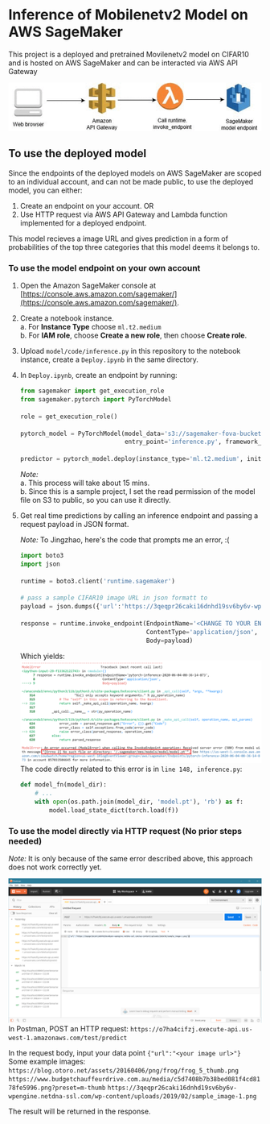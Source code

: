# Inference of Mobilenetv2 Model on AWS SageMaker
This project is a deployed and pretrained Movilenetv2 model on CIFAR10 and is hosted on AWS SageMaker and can be interacted via AWS API Gateway

![Endpoint](docs/sagemaker-endpoint-1.gif)

## To use the deployed model
Since the endpoints of the deployed models on AWS SageMaker are scoped to an individual account, and can not be made public, to use the deployed model, you can either:
1. Create an endpoint on your account. OR
2. Use HTTP request via AWS API Gateway and Lambda function implemented for a deployed endpoint.

This model recieves a image URL and gives prediction in a form of probabilities of the top three categories that this model deems it belongs to.
### To use the model endpoint on your own account
1. Open the Amazon SageMaker console at [https://console.aws.amazon.com/sagemaker/](https://console.aws.amazon.com/sagemaker/).

2. Create a notebook instance.<br/>
a. For **Instance Type** choose `ml.t2.medium`<br/>
b. For **IAM role**, choose **Create a new role**, then choose **Create role**.

3. Upload `model/code/inference.py` in this repository to the notebook instance, create a `Deploy.ipynb` in the same directory.

4. In `Deploy.ipynb`, create an endpoint by running:
	```python
	from sagemaker import get_execution_role
	from sagemaker.pytorch import PyTorchModel
	
	role = get_execution_role()

	pytorch_model = PyTorchModel(model_data='s3://sagemaker-fova-bucket/model.tar.gz', role=role,
	                             entry_point='inference.py', framework_version='1.4.0')

	predictor = pytorch_model.deploy(instance_type='ml.t2.medium', initial_instance_count=1)
	```
	*Note:*<br/>
	a. This process will take about 15 mins.<br/>
	b. Since this is a sample project, I set the read permission of the model file on S3 to public, so you can use it directly.
	
5. Get real time predictions by calling an inference endpoint and passing a request payload in JSON format.

	*Note:* To Jingzhao, here's the code that prompts me an error, :(
	```python
	import boto3
	import json

	runtime = boto3.client('runtime.sagemaker')
	
	# pass a sample CIFAR10 image URL in json formatt to  
	payload = json.dumps({'url':'https://3qeqpr26caki16dnhd19sv6by6v-wpengine.netdna-ssl.com/wp-content/uploads/2019/02/sample_image-1.png'})
	
	response = runtime.invoke_endpoint(EndpointName='<CHANGE TO YOUR ENDPOINT NAME>',
	                                   ContentType='application/json',
	                                   Body=payload)
	```
	Which yields:
    ![Error](docs/err.png)
	The code directly related to this error is in `line 148, inference.py`:
	```python
	def model_fn(model_dir):
		# ...
		with open(os.path.join(model_dir, 'model.pt'), 'rb') as f:
			model.load_state_dict(torch.load(f))
	```
### To use the model directly via HTTP request (No prior steps needed)
*Note:* It is only because of the same error described above, this approach does not work correctly yet.

![Post](docs/post.png)
In Postman, POST an HTTP request:
`https://o7ha4cifzj.execute-api.us-west-1.amazonaws.com/test/predict`

In the request body,  input your data point
`{"url":"<your image url>"}`
Some example images:
`https://blog.otoro.net/assets/20160406/png/frog/frog_5_thumb.png`
`https://www.budgetchauffeurdrive.com.au/media/c5d7408b7b38bed081f4cd8178fe5996.png?preset=m-thumb`
`https://3qeqpr26caki16dnhd19sv6by6v-wpengine.netdna-ssl.com/wp-content/uploads/2019/02/sample_image-1.png`

The result will be returned in the response.

